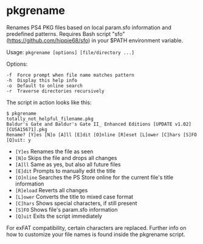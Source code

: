 # pkgrename
Renames PS4 PKG files based on local param.sfo information and predefined patterns.
Requires Bash script "sfo" (https://github.com/hippie68/sfo) in your $PATH environment variable.

Usage: `pkgrename [options] [file/directory ...]`

Options:

    -f  Force prompt when file name matches pattern
    -h  Display this help info
    -o  Default to online search
    -r  Traverse directories recursively

The script in action looks like this:

    $ pkgrename
    totally_not_helpful_filename.pkg
    Baldur's Gate and Baldur's Gate II_ Enhanced Editions [UPDATE v1.02] [CUSA15671].pkg
    Rename? [Y]es [N]o [A]ll [E]dit [O]nline [R]eset [L]ower [C]hars [S]FO [Q]uit: y

- `[Y]es` Renames the file as seen
- `[N]o` Skips the file and drops all changes
- `[A]ll` Same as yes, but also all future files
- `[E]dit` Prompts to manually edit the title
- `[O]nline` Searches the PS Store online for the current file's title information
- `[R]eload` Reverts all changes
- `[L]ower` Converts the title to mixed case format
- `[C]hars` Shows special characters, if still present
- `[S]FO` Shows file's param.sfo information
- `[Q]uit` Exits the script immediately

For exFAT compatibility, certain characters are replaced.
Further info on how to customize your file names is found inside the pkgrename script.
